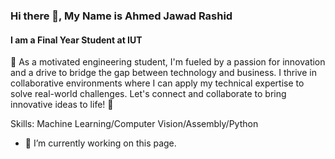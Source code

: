 ### Hi there 👋, My Name is Ahmed Jawad Rashid
#### I am a Final Year Student at IUT
🚀 As a motivated engineering student, I'm fueled by a passion for innovation and a drive to bridge the gap between technology and business. I thrive in collaborative environments where I can apply my technical expertise to solve real-world challenges. Let's connect and collaborate to bring innovative ideas to life! 🌟

Skills: Machine Learning/Computer Vision/Assembly/Python

- 🔭 I’m currently working on this page. 




